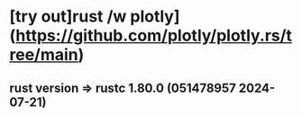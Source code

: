 # [try out]rust /w plotly](https://github.com/plotly/plotly.rs/tree/main)

## rust version => rustc 1.80.0 (051478957 2024-07-21)